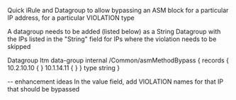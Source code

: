 Quick iRule and Datagroup to allow bypassing an ASM block for a particular IP address, for a particular VIOLATION type

A datagroup needs to be added (listed below) as a String Datagroup with the IPs listed in the "String" field for IPs where the violation needs to be skipped



Datagroup
ltm data-group internal /Common/asmMethodBypass {
    records {
        10.2.10.10 { }
        10.1.14.11 { }
    }
    type string
}


-- enhancement ideas
In the value field, add VIOLATION names for that IP that should be bypassed
